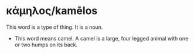 # κάμηλος/kamēlos
This word is a type of thing. It is a noun.

* This word means camel. A camel is a large, four legged animal with one or two humps on its back.
